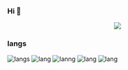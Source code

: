 ### Hi 👋
<p align="center">
  <a href="https://github.com/RandomBros/readme-typing-svg"><img src="https://readme-typing-svg.herokuapp.com?lines= CO+Founder+at+GrowMore;Freelancer;Tennis+player+;18+y%2Fo+developer"></a>
</p>


###  langs
![langs](https://img.shields.io/badge/Python-FFD43B?style=for-the-badge&logo=python&logoColor=darkgreen)
![lang](https://img.shields.io/badge/HTML5-E34F26?style=for-the-badge&logo=html5&logoColor=white)
![lanng](https://img.shields.io/badge/JavaScript-F7DF1E?style=for-the-badge&logo=javascript&logoColor=black)
![lang](	https://img.shields.io/badge/CSS3-1572B6?style=for-the-badge&logo=css3&logoColor=white)
![lang](https://img.shields.io/badge/C%2B%2B-00599C?style=for-the-badge&logo=c%2B%2B&logoColor=white)


